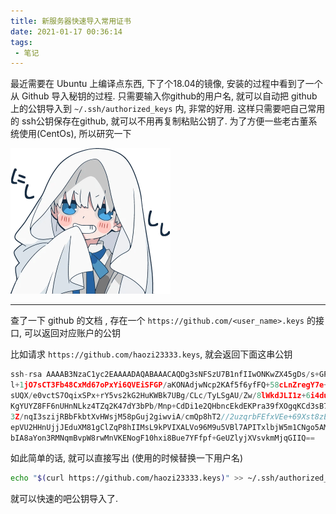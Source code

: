 ```yaml
---
title: 新服务器快速导入常用证书
date: 2021-01-17 00:36:14
tags:
 - 笔记
---
```




最近需要在 Ubuntu 上编译点东西, 下了个18.04的镜像, 安装的过程中看到了一个从 Github 导入秘钥的过程. 只需要输入你github的用户名, 就可以自动把 github 上的公钥导入到 `~/.ssh/authorized_keys` 内, 非常的好用. 这样只需要吧自己常用的 ssh公钥保存在github, 就可以不用再复制粘贴公钥了. 为了方便一些老古董系统使用(CentOs), 所以研究一下

<img src="./新服务器快速导入常用证书/file_6705410-min.png" alt="file_6705410-min" style="zoom:50%;" />

<!--more-->



___



查了一下 github 的文档 , 存在一个 `https://github.com/<user_name>.keys` 的接口, 可以返回对应账户的公钥

比如请求 `https://github.com/haozi23333.keys`, 就会返回下面这串公钥

```typescript
ssh-rsa AAAAB3NzaC1yc2EAAAADAQABAAACAQDg3sNFSzU7B1nfIIwONKwZX45gDs/s+GPsQ79lzaZk/X3dnvwD10fk6PAYn36EsbScpraRFo/zIjd1
l+1jO7sCT3Fb48CxMd67oPxYi6QVEiSFGP/aKONAdjwNcp2KAf5f6yfFQ+58cLnZregY7e+LImvEVxrRo8LotOJWuMoWqk/mVfAukFbhiwx0
sUQX/e0vctS7OqixSPx+rY5vs2kG2HuKWBk7UBg/CLc/TyLSgAU/Zw/8lWkdJLI1z+6i4du7Ygw1TEkggVIZgc3O3YXa8+oaX7ftDJlcGaLO
KgYUYZ8FF6nUHnNLkz4TZq2K47dY3bPb/Mnp+CdDi1e2QHbncEkdEKPra39fXOgqKCd3sB7bNMCYq7APv6ICPlA4fr1NN3EsdHPq6eQ/Uv2B
3Z/nqI3szijRBbFkbtXvHWsjM58pGuj2giwviA/cmQp8hT2//2uzqrbFEfxVEe+69Xst8zE1cE+cgg3acL0aNp1IcyOSmkzfLNkNtnR8CnFk
epVU2HHnUjjJEduXM81gClZqP8hIIMsL9kPVIXALVo96M9u5VBl7APITxlbjW5m1CNgo5AMIVdkt337AQQC5xtgZubmKOAhSkkIxTCzpZ+Xh
bIA8aYon3RMNqmBvpW8rwMnVKENogF10hxi8Bue7YFfpf+GeUZlyjXVsvkmMjqGIIQ==
```

如此简单的话, 就可以直接写出 (使用的时候替换一下用户名)

```sh
echo "$(curl https://github.com/haozi23333.keys)" >> ~/.ssh/authorized_keys
```

就可以快速的吧公钥导入了. 




